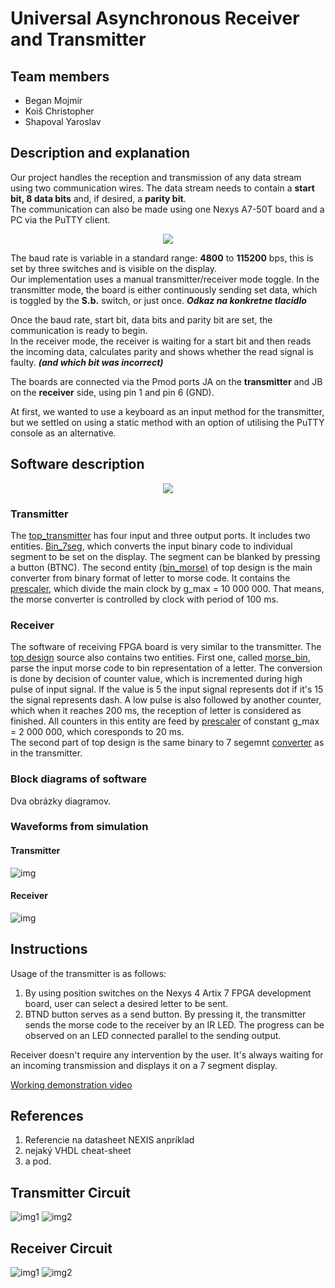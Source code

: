 # Universal Asynchronous Receiver and Transmitter  

## Team members
* Began Mojmír
* Koiš Christopher 
* Shapoval Yaroslav

## Description and explanation

Our project handles the reception and transmission of any data stream using two communication wires. The data stream needs to contain a 
**start bit, 8 data bits** and, if desired, a **parity bit**. <br>
The communication can also be made using one Nexys A7-50T board and a PC via the PuTTY client. <br> 

<!-- <p align="center">
  <img src="images/nexys-a7-top-600.png" />
</p> -->
<p align="center">
  <img src="https://github.com/MojmirBegan/digital-electronics-1/blob/main/labs/x1-project_UART/images/nexys-a7-top-600.png" />
</p>

The baud rate is variable in a standard range: **4800** to **115200** bps, this is set by three switches and is visible on the display.<br>
Our implementation uses a manual transmitter/receiver mode toggle. In the transmitter mode, the board is either continuously sending set data, which is toggled by the **S.b.** switch, or just once. ***Odkaz na konkretne tlacidlo*** <br>

Once the baud rate, start bit, data bits and parity bit are set, the communication is ready to begin. <br>
In the receiver mode, the receiver is waiting for a start bit and then reads the incoming data, calculates parity and shows whether the read signal is faulty. ***(and which bit was incorrect)*** <br>

The boards are connected via the Pmod ports JA on the **transmitter** and JB on the **receiver** side, using pin 1 and pin 6 (GND). <br>

At first, we wanted to use a keyboard as an input method for the transmitter, but we settled on using a static method with an option of utilising the PuTTY console as an alternative. <br>

## Software description

<p align="center">
  <img src="https://github.com/MojmirBegan/digital-electronics-1/blob/main/labs/x1-project_UART/images/schema_nedo.png" />
</p>

### Transmitter

The [top_transmitter](morse_transmitter/morse_transmitter.srcs/sources_1/new/top.vhd) has four input and three output ports. It includes two entities. [Bin_7seg](morse_transmitter/morse_transmitter.srcs/sources_1/new/bin_7seg.vhd), which converts the input binary code to individual segment to be set on the display. The segment can be blanked by pressing a button (BTNC). The second entity [(bin_morse)](morse_transmitter/morse_transmitter.srcs/sources_1/new/bin_morse.vhd) of top design is the main converter from binary format of letter to morse code. It contains the [prescaler](morse_transmitter/morse_transmitter.srcs/sources_1/new/clock_enable.vhd), which divide the main clock by g_max = 10 000 000. That means, the morse converter is controlled by clock with period of 100 ms.

### Receiver

The software of receiving FPGA board is very similar to the transmitter. The [top design](morse_receiver/morse_receiver.srcs/top_receiver.vhd) source also contains two entities. First one, called [morse_bin](morse_receiver/morse_receiver.srcs/morse_bin.vhd), parse the input morse code to bin representation of a letter. The conversion is done by decision of counter value, which is incremented during high pulse of input signal. If the value is 5 the input signal represents dot if it's 15 the signal represents dash. A low pulse is also followed by another counter, which when it reaches 200 ms, the reception of letter is considered as finished. All counters in this entity are feed by [prescaler](morse_receiver/morse_receiver.srcs/clock_enable.vhd) of constant g_max = 2 000 000, which coresponds to 20 ms. <br> The second part of top design is the same binary to 7 segemnt [converter](Z:/PC-II-SummerSemester/BPC-DE1-project/morse_receiver/morse_receiver.srcs/bin_7seg.vhd) as in the transmitter.

### Block diagrams of software 

Dva obrázky diagramov.

### Waveforms from simulation

#### Transmitter
![img](images/Transmitter_testbench_2.png)
#### Receiver
![img](images/Receiver_testbench_2.png)

<p>

## Instructions
Usage of the transmitter is as follows:
1. By using position switches on the Nexys 4 Artix 7 FPGA development board, user can select a desired letter to be sent.
2. BTND button serves as a send button. By pressing it, the transmitter sends the morse code to the receiver by an IR LED.
   The progress can be observed on an LED connected parallel to the sending output.
   
Receiver doesn't require any intervention by the user. It's always waiting for an incoming transmission  and displays it on a 7 segment display.

[Working demonstration video](https://youtu.be/yEXXWRQE4EQ)

## References

1. Referencie na datasheet NEXIS anpríklad
2. nejaký VHDL cheat-sheet
3. a pod.

## Transmitter Circuit

![img1](images/Transmitter_block.png)
![img2](images/Transmitter_schematic.png)

## Receiver Circuit

![img1](images/Receiver_block.png)
![img2](images/Receiver_schematic.png)
